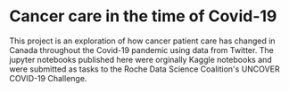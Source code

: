 # Cancer care in the time of Covid-19
 This project is an exploration of how cancer patient care has changed in Canada throughout the Covid-19 pandemic using data from Twitter. The jupyter notebooks published here were orginally Kaggle notebooks and were submitted as tasks to the Roche Data Science Coalition's UNCOVER COVID-19 Challenge.
